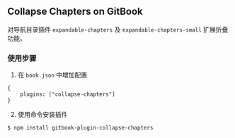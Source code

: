 ## Collapse Chapters on GitBook

对导航目录插件 `expandable-chapters` 及 `expandable-chapters-small` 扩展折叠功能。

### 使用步骤

1. 在 `book.json` 中增加配置

```
{
    plugins: ["collapse-chapters"]
}
```

2. 使用命令安装插件

```
$ npm install gitbook-plugin-collapse-chapters
```

